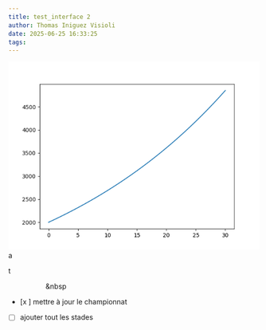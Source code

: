 ```yaml
---
title: test_interface 2
author: Thomas Iniguez Visioli
date: 2025-06-25 16:33:25
tags:
---
```

![Figure_3.png](/images/Figure_3.png)
a

t &nbsp;&nbsp;&nbsp;&nbsp;

&nbsp;&nbsp;&nbsp;&nbsp;&nbsp;&nbsp;&nbsp;&nbsp;&nbsp;&nbsp;&nbsp;&nbsp;&nbsp;&nbsp;&nbsp;&nbsp;&nbsp;&nbsp;&nbsp;&nbsp

* [x ] mettre à jour le championnat
* [ ] ajouter tout les stades
